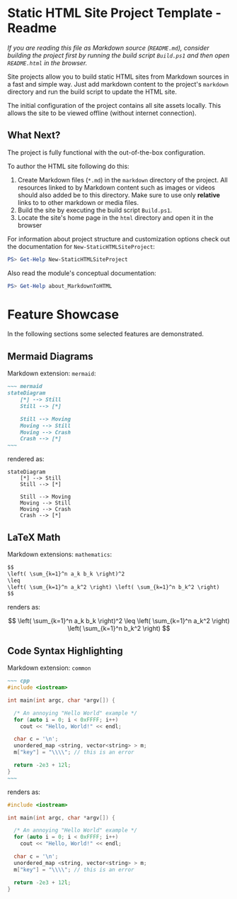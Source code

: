 # Static HTML Site Project Template - Readme

_If you are reading this file as Markdown source (`README.md`), consider building the
project first by running the build script `Build.ps1` and then open `README.html` in the browser._

Site projects allow you to build static HTML sites from Markdown sources
in a fast and simple way. Just add markdown content to the project's `markdown`
directory and run the build script to update the HTML site.

The initial configuration of the project contains all site assets locally.
This allows the site to be viewed offline (without internet connection). 

## What Next?

The project is fully functional with the out-of-the-box configuration.

To author the HTML site following do this:
1. Create Markdown files (`*.md`) in the `markdown` directory of the project.
   All resources linked to by Markdown content such as images or videos should
   also added be to this directory. Make sure to use only **relative** links to 
   to other markdown or media files.
2. Build the site by executing the build script `Build.ps1`.
3. Locate the site's home page in the `html` directory and open it in the
   browser 

For information about project structure and customization options
check out the documentation for `New-StaticHTMLSiteProject`:

~~~ Powershell
PS> Get-Help New-StaticHTMLSiteProject
~~~

Also read the module's conceptual documentation:

~~~ PowerShell
PS> Get-Help about_MarkdownToHTML
~~~

# Feature Showcase

In the following sections some selected features are demonstrated.

## Mermaid Diagrams

Markdown extension: `mermaid`:

``` markdown
~~~ mermaid
stateDiagram
	[*] --> Still
	Still --> [*]

	Still --> Moving
	Moving --> Still
	Moving --> Crash
	Crash --> [*]
~~~
```

rendered as:

~~~ mermaid
stateDiagram
	[*] --> Still
	Still --> [*]

	Still --> Moving
	Moving --> Still
	Moving --> Crash
	Crash --> [*]
~~~

## LaTeX Math

Markdown extensions: `mathematics`:

~~~ markdown
$$
\left( \sum_{k=1}^n a_k b_k \right)^2 
\leq 
\left( \sum_{k=1}^n a_k^2 \right) \left( \sum_{k=1}^n b_k^2 \right)  
$$
~~~

renders as:

$$
\left( \sum_{k=1}^n a_k b_k \right)^2 
\leq 
\left( \sum_{k=1}^n a_k^2 \right) \left( \sum_{k=1}^n b_k^2 \right)  
$$

## Code Syntax Highlighting

Markdown extension: `common`

``` markdown
~~~ cpp
#include <iostream>

int main(int argc, char *argv[]) {

  /* An annoying "Hello World" example */
  for (auto i = 0; i < 0xFFFF; i++)
    cout << "Hello, World!" << endl;

  char c = '\n';
  unordered_map <string, vector<string> > m;
  m["key"] = "\\\\"; // this is an error

  return -2e3 + 12l;
}
~~~
```

renders as:

~~~ cpp
#include <iostream>

int main(int argc, char *argv[]) {

  /* An annoying "Hello World" example */
  for (auto i = 0; i < 0xFFFF; i++)
    cout << "Hello, World!" << endl;

  char c = '\n';
  unordered_map <string, vector<string> > m;
  m["key"] = "\\\\"; // this is an error

  return -2e3 + 12l;
}
~~~